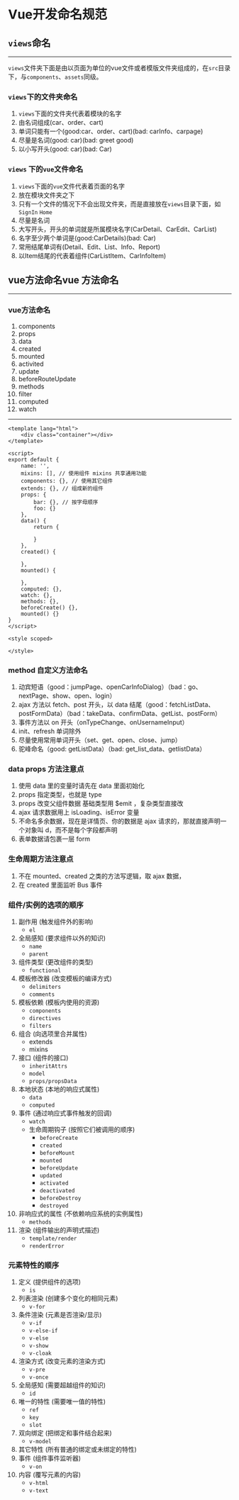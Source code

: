 # Vue开发命名规范

## `views`命名

****

`views`文件夹下面是由以页面为单位的vue文件或者模版文件夹组成的，在`src`目录下，与`components`、`assets`同级。

### `views`下的文件夹命名

1. `views`下面的文件夹代表着模块的名字
2. 由名词组成(car、order、cart)
3. 单词只能有一个(good:car、order、cart)(bad: carInfo、carpage)
4. 尽量是名词(good: car)(bad: greet good)
5. 以小写开头(good: car)(bad: Car)

### `views` 下的`vue`文件命名

1. `views`下面的`vue`文件代表着页面的名字
2. 放在模块文件夹之下
3. 只有一个文件的情况下不会出现文件夹，而是直接放在`views`目录下面，如`SignIn` `Home`
4. 尽量是名词
5. 大写开头，开头的单词就是所属模块名字(CarDetail、CarEdit、CarList)
6. 名字至少两个单词是(good:CarDetails)(bad: Car)
7. 常用结尾单词有(Detail、Edit、List、Info、Report)
8. 以Item结尾的代表着组件(CarListItem、CarInfoItem)

## vue方法命名vue 方法命名

****

### vue方法命名

01. components
02. props
03. data
04. created
05. mounted
06. activited
07. update
08. beforeRouteUpdate
09. methods
10. filter
11. computed
12. watch

---

```vue
<template lang="html">
	<div class="container"></div>
</template>

<script>
export default {
	name: '',
	mixins: [], // 使用组件 mixins 共享通用功能
	components: {}, // 使用其它组件
	extends: {}, // 组成新的组件
	props: {
		bar: {}, // 按字母顺序
		foo: {}
	},
	data() {
		return {
		
		}
	},
	created() {
	
	},
	mounted() {
	
	},
	computed: {},
	watch: {},
	methods: {},
	beforeCreate() {},
	mounted() {}
}
</script>

<style scoped>

</style>
```

### method 自定义方法命名

1. 动宾短语（good：jumpPage、openCarInfoDialog）（bad：go、nextPage、show、open、login）
2. ajax 方法以 fetch、post 开头，以 data 结尾（good：fetchListData、postFormData）（bad：takeData、confirmData、getList、postForm）
3. 事件方法以 on 开头（onTypeChange、onUsernameInput）
4. init、refresh 单词除外
5. 尽量使用常用单词开头（set、get、open、close、jump）
6. 驼峰命名（good: getListData）（bad: get_list_data、getlistData）

### data props 方法注意点

1. 使用 data 里的变量时请先在 data 里面初始化
2. props 指定类型，也就是 type
3. props 改变父组件数据 基础类型用 $emit ，复杂类型直接改
4. ajax 请求数据用上 isLoading、isError 变量
5. 不命名多余数据，现在是详情页、你的数据是 ajax 请求的，那就直接声明一个对象叫 d，而不是每个字段都声明
6. 表单数据请包裹一层 form

### 生命周期方法注意点

1. 不在 mounted、created 之类的方法写逻辑，取 ajax 数据，
2. 在 created 里面监听 Bus 事件

### 组件/实例的选项的顺序

1. 副作用 (触发组件外的影响)
	+ `el`
2. 全局感知 (要求组件以外的知识)
	+ `name`
	+ `parent`
3. 组件类型 (更改组件的类型)
	+ `functional`
4. 模板修改器 (改变模板的编译方式)
	+ `delimiters`
	+ `comments`
5. 模板依赖 (模板内使用的资源)
	+ `components`
	+ `directives`
	+ `filters`
6. 组合 (向选项里合并属性)
	+ extends
	+ mixins
7. 接口 (组件的接口)
	+ `inheritAttrs`
	+ `model`
	+ `props/propsData`
8. 本地状态 (本地的响应式属性)
	+ `data`
	+ `computed`
9. 事件 (通过响应式事件触发的回调)
	+ `watch`
	+ 生命周期钩子 (按照它们被调用的顺序)
		+ `beforeCreate`
		+ `created`
		+ `beforeMount`
		+ `mounted`
		+ `beforeUpdate`
		+ `updated`
		+ `activated`
		+ `deactivated`
		+ `beforeDestroy`
		+ `destroyed`
10. 非响应式的属性 (不依赖响应系统的实例属性)
	+ `methods`
11. 渲染 (组件输出的声明式描述)
	+ `template/render`
	+ `renderError`

### 元素特性的顺序

1. 定义 (提供组件的选项)
	+ `is`
2. 列表渲染 (创建多个变化的相同元素)
	+ `v-for`
3. 条件渲染 (元素是否渲染/显示)
	+ `v-if`
	+ `v-else-if`
	+ `v-else`
	+ `v-show`
	+ `v-cloak`
4. 渲染方式 (改变元素的渲染方式)
	+ `v-pre`
	+ `v-once`
5. 全局感知 (需要超越组件的知识)
	+ `id`
6. 唯一的特性 (需要唯一值的特性)
	+ `ref`
	+ `key`
	+ `slot`
7. 双向绑定 (把绑定和事件结合起来)
	+ `v-model`
8. 其它特性 (所有普通的绑定或未绑定的特性)
9. 事件 (组件事件监听器)
	+ `v-on`
10. 内容 (覆写元素的内容)
	+ `v-html`
	+ `v-text`